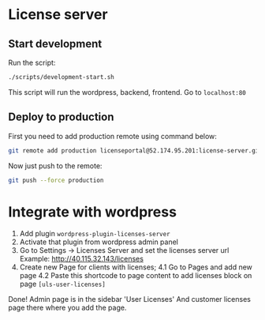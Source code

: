 # License server


## Start development
Run the script:
```sh
./scripts/development-start.sh
```

This script will run the wordpress, backend, frontend.
Go to `localhost:80`


## Deploy to production

First you need to add production remote using command below:
```sh
git remote add production licenseportal@52.174.95.201:license-server.git
```

Now just push to the remote:
```sh
git push --force production
```

# Integrate with wordpress

1. Add plugin `wordpress-plugin-licenses-server`
2. Activate that plugin from wordpress admin panel
3. Go to Settings -> Licenses Server and set the licenses server url
Example: http://40.115.32.143/licenses
4. Create new Page for clients with licenses;
4.1 Go to Pages and add new page
4.2 Paste this shortcode to page content to add licenses block on page `[uls-user-licenses]`

Done! Admin page is in the sidebar 'User Licenses'
And customer licenses page there where you add the page.